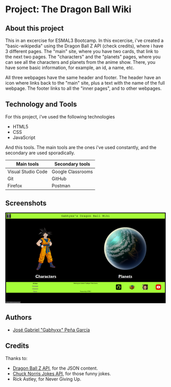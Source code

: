 # Project: The Dragon Ball Wiki
## About this project

This in an excercise for ESMAL3 Bootcamp. In this excercise, i've created a "basic-wikipedia" using the Dragon Ball Z API (check credits), where i have 3 different pages. The "main" site, where you have two cards, that link to the next two pages. The "characters" and the "planets" pages, where you can see all the characters and planets from the anime show. There, you have some basic information, for example, an id, a name, etc.

All three webpages have the same header and footer. The header have an icon where links back to the "main" site, plus a text with the name of the full webpage. The footer links to all the "inner pages", and to other webpages.



## Technology and Tools

For this project, i've used the following technologies

- HTML5
- CSS
- JavaScript

And this tools. The main tools are the ones i've used constantly, and the secondary are used sporadically.

| Main tools  | Secondary tools |
| ------------- | ------------- |
| Visual Studio Code  | Google Classrooms  |
| Git  | GitHub  |
| Firefox | Postman |


## Screenshots

![App Screenshot](/img/webPage.png)


## Authors

- [José Gabriel "Gabhyxx" Peña García](https://www.github.com/Gabhyxx)

## Credits

Thanks to:

- [Dragon Ball Z API](https://api.chucknorris.io/), for the JSON content.
- [Chuck Norris Jokes API](https://api.chucknorris.io/), for those funny jokes.
- Rick Astley, for Never Giving Up.
